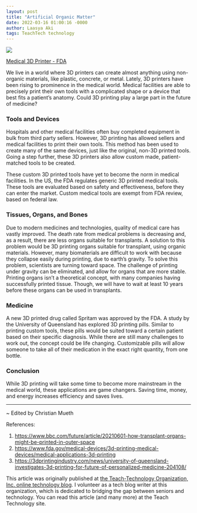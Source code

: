 ```yaml
---
layout: post
title: "Artificial Organic Matter"
date: 2022-03-16 01:00:16 -0000
author: Laasya Aki
tags: TeachTech technology
---
```

![](https://img1.wsimg.com/isteam/ip/256c2eac-6fce-4fa6-8cc2-cb0858d3cc58/FDA-Powder-Bed-Fusion-Printer.jpg/:/cr=t:0%25,l:0%25,w:100%25,h:100%25/rs=w:1280)

[Medical 3D Printer - FDA](https://www.fda.gov/medical-devices/3d-printing-medical-devices/medical-applications-3d-printing)

We live in a world where 3D printers can create almost anything using non-organic materials, like plastic, concrete, or metal. Lately, 3D printers have been rising to prominence in the medical world. Medical facilities are able to precisely print their own tools with a complicated shape or a device that best fits a patient’s anatomy. Could 3D printing play a large part in the future of medicine?



### Tools and Devices
Hospitals and other medical facilities often buy completed equipment in bulk from third party sellers. However, 3D printing has allowed sellers and medical facilities to print their own tools. This method has been used to create many of the same devices, just like the original, non-3D printed tools. Going a step further, these 3D printers also allow custom made, patient-matched tools to be created.

These custom 3D printed tools have yet to become the norm in medical facilities. In the US, the FDA regulates generic 3D printed medical tools. These tools are evaluated based on safety and effectiveness, before they can enter the market. Custom medical tools are exempt from FDA review, based on federal law.



### Tissues, Organs, and Bones
Due to modern medicines and technologies, quality of medical care has vastly improved. The death rate from medical problems is decreasing and, as a result, there are less organs suitable for transplants. A solution to this problem would be 3D printing organs suitable for transplant, using organic materials. However, many biomaterials are difficult to work with because they collapse easily during printing, due to earth’s gravity. To solve this problem, scientists are turning toward space. The challenge of printing under gravity can be eliminated, and allow for organs that are more stable. Printing organs isn’t a theoretical concept, with many companies having successfully printed tissue. Though, we will have to wait at least 10 years before these organs can be used in transplants.



### Medicine
A new 3D printed drug called Spritam was approved by the FDA. A study by the University of Queensland has explored 3D printing pills. Similar to printing custom tools, these pills would be suited toward a certain patient based on their specific diagnosis. While there are still many challenges to work out, the concept could be life changing. Customizable pills will allow someone to take all of their medication in the exact right quantity, from one bottle.



### Conclusion
While 3D printing will take some time to become more mainstream in the medical world, these applications are game changers. Saving time, money, and energy increases efficiency and saves lives.

******


~ Edited by Christian Mueth

References:
1. https://www.bbc.com/future/article/20210601-how-transplant-organs-might-be-printed-in-outer-space
2. https://www.fda.gov/medical-devices/3d-printing-medical-devices/medical-applications-3d-printing
3. https://3dprintingindustry.com/news/university-of-queensland-investigates-3d-printing-for-future-of-personalized-medicine-204108/

This article was originally published at [the Teach-Technology Organization, Inc. online technology blog](https://teach-technology.org/blog). I volunteer as a tech blog writer at this organization, which is dedicated to bridging the gap between seniors and technology. You can read this article (and many more) at the Teach Technology site. 
